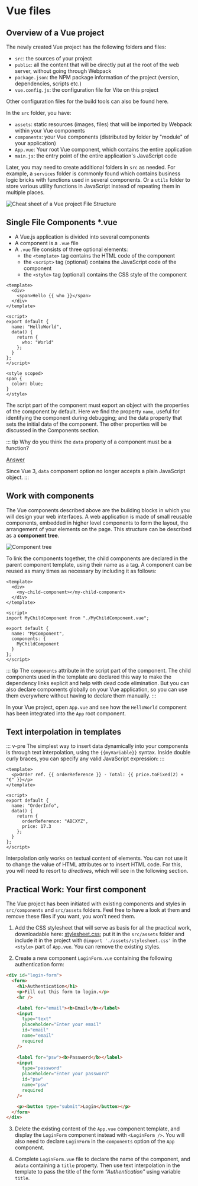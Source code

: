 # Vue files

## Overview of a Vue project

The newly created Vue project has the following folders and files:

- `src`: the sources of your project
- `public`: all the content that will be directly put at the root of the web server, without going through Webpack
- `package.json`: the NPM package information of the project (version, dependencies, scripts etc.)
- `vue.config.js`: the configuration file for Vite on this project

Other configuration files for the build tools can also be found here.

In the `src` folder, you have:

- `assets`: static resources (images, files) that will be imported by Webpack within your Vue components
- `components`: your Vue components (distributed by folder by "module" of your application)
- `App.vue`: Your root Vue component, which contains the entire application
- `main.js`: the entry point of the entire application's JavaScript code

Later, you may need to create additional folders in `src` as needed. For example, a `services` folder is commonly found which contains business logic bricks with functions used in several components. Or a `utils` folder to store various utility functions in JavaScript instead of repeating them in multiple places.

![Cheat sheet of a Vue project File Structure](../assets/vue-project-file-structure.jpg)

## Single File Components \*.vue

- A Vue.js application is divided into several components
- A component is a `.vue` file
- A `.vue` file consists of three optional elements:
  - the `<template>` tag contains the HTML code of the component
  - the `<script>` tag (optional) contains the JavaScript code of the component
  - the `<style>` tag (optional) contains the CSS style of the component

```vue
<template>
  <div>
    <span>Hello {{ who }}</span>
  </div>
</template>

<script>
export default {
  name: "HelloWorld",
  data() {
    return {
      who: "World"
    };
  }
};
</script>

<style scoped>
span {
  color: blue;
}
</style>
```

The script part of the component must export an object with the properties of the component by default. Here we find the property `name`, useful for identifying the component during debugging; and the data property that sets the initial data of the component. The other properties will be discussed in the Components section.

::: tip
Why do you think the `data` property of a component must be a function?

[Answer](https://vuejs.org/v2/guide/components.html#data-Must-Be-a-Function)

Since Vue 3, `data` component option no longer accepts a plain JavaScript object.
:::

## Work with components

The Vue components described above are the building blocks in which you will design your web interfaces. A web application is made of small reusable components, embedded in higher level components to form the layout, the arrangement of your elements on the page. This structure can be described as a **component tree**.

![Component tree](../assets/component-tree.png)

To link the components together, the child components are declared in the parent component template, using their name as a tag. A component can be reused as many times as necessary by including it as follows:

```vue
<template>
  <div>
    <my-child-component></my-child-component>
  </div>
</template>

<script>
import MyChildComponent from "./MyChildComponent.vue";

export default {
  name: "MyComponent",
  components: {
    MyChildComponent
  }
};
</script>
```

::: tip
The `components` attribute in the script part of the component. The child components used in the template are declared this way to make the dependency links explicit and help with dead code elimination. But you can also declare components globally on your Vue application, so you can use them everywhere without having to declare them manually.
:::

In your Vue project, open `App.vue` and see how the `HelloWorld` component has been integrated into the `App` root component.

## Text interpolation in templates

::: v-pre
The simplest way to insert data dynamically into your components is through text interpolation, using the `{{myVariable}}` syntax. Inside double curly braces, you can specify any valid JavaScript expression:
:::

```vue
<template>
  <p>Order ref. {{ orderReference }} - Total: {{ price.toFixed(2) + "€" }}</p>
</template>

<script>
export default {
  name: "OrderInfo",
  data() {
    return {
      orderReference: "ABCXYZ",
      price: 17.3
    };
  }
};
</script>
```

Interpolation only works on textual content of elements. You can not use it to change the value of HTML attributes or to insert HTML code. For this, you will need to resort to _directives_, which will see in the following section.

## Practical Work: Your first component

The Vue project has been initiated with existing components and styles in `src/components` and `src/assets` folders. Feel free to have a look at them and remove these files if you want, you won't need them.

1. Add the CSS stylesheet that will serve as basis for all the practical work, downloadable here: [stylesheet.css](https://worldline.github.io/vuejs-training/stylesheet.css); put it in the `src/assets` folder and include it in the project with `@import './assets/stylesheet.css'` in the `<style>` part of `App.vue`. You can remove the existing styles.

2. Create a new component `LoginForm.vue` containing the following authentication form:

```html
<div id="login-form">
  <form>
    <h1>Authentication</h1>
    <p>Fill out this form to login.</p>
    <hr />

    <label for="email"><b>Email</b></label>
    <input
      type="text"
      placeholder="Enter your email"
      id="email"
      name="email"
      required
    />

    <label for="psw"><b>Password</b></label>
    <input
      type="password"
      placeholder="Enter your password"
      id="psw"
      name="psw"
      required
    />

    <p><button type="submit">Login</button></p>
  </form>
</div>
```

3. Delete the existing content of the `App.vue` component template, and display the `LoginForm` component instead with `<LoginForm />`. You will also need to declare `LoginForm` in the `components` option of the `App` component.

4. Complete `LoginForm.vue` file to declare the name of the component, and a`data` containing a `title` property. Then use text interpolation in the template to pass the title of the form _"Authentication"_ using variable `title`.
